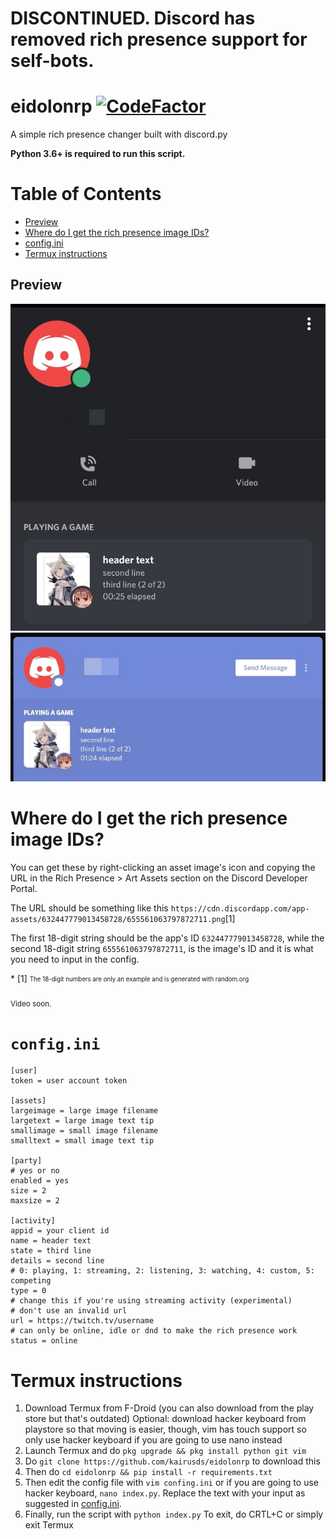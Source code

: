 # DISCONTINUED. Discord has removed rich presence support for self-bots.

# eidolonrp [![CodeFactor](https://www.codefactor.io/repository/github/kairusds/eidolonrp/badge)](https://www.codefactor.io/repository/github/kairusds/eidolonrp)
A simple rich presence changer built with discord.py

**Python 3.6+ is required to run this script.**

Table of Contents
=================

   * [Preview](#preview)
   * [Where do I get the rich presence image IDs?](#where-do-i-get-the-rich-presence-image-ids)
   * [config.ini](#configini)
   * [Termux instructions](#termux-instructions)

## Preview
![mobile](pv_mobile.jpg)
![desktop](pv_desktop.jpg)

# Where do I get the rich presence image IDs?
<p>You can get these by right-clicking an asset image's icon and copying the URL in the Rich Presence > Art Assets section on the Discord Developer Portal.</p>
<p>The URL should be something like this <code>https://cdn.discordapp.com/app-assets/632447779013458728/655561063797872711.png</code>[1]</p>
<p>The first 18-digit string should be the app's ID <code>632447779013458728</code>, while the second 18-digit string <code>655561063797872711</code>, is the image's ID and it is what you need to input in the config.</p>
* [1] <sub><sup>The 18-digit numbers are only an example and is generated with random.org</sup></sub>

<sub>Video soon.</sub>

# `config.ini`
```
[user]
token = user account token

[assets]
largeimage = large image filename
largetext = large image text tip
smallimage = small image filename
smalltext = small image text tip

[party]
# yes or no
enabled = yes
size = 2
maxsize = 2

[activity]
appid = your client id
name = header text
state = third line
details = second line
# 0: playing, 1: streaming, 2: listening, 3: watching, 4: custom, 5: competing
type = 0
# change this if you're using streaming activity (experimental)
# don't use an invalid url
url = https://twitch.tv/username
# can only be online, idle or dnd to make the rich presence work
status = online
```

# Termux instructions
1. Download Termux from F-Droid (you can also download from the play store but that's outdated) 
Optional: download hacker keyboard from playstore so that moving is easier, though, vim has touch support so only use hacker keyboard if you are going to use nano instead
2. Launch Termux and do `pkg upgrade && pkg install python git vim`
3. Do `git clone https://github.com/kairusds/eidolonrp` to download this
4. Then do `cd eidolonrp && pip install -r requirements.txt`
5. Then edit the config file with `vim confing.ini` or if you are going to use hacker keyboard, `nano index.py`. Replace the text with your input as suggested in [config.ini](#configini).
6. Finally, run the script with `python index.py`
To exit, do CRTL+C or simply exit Termux